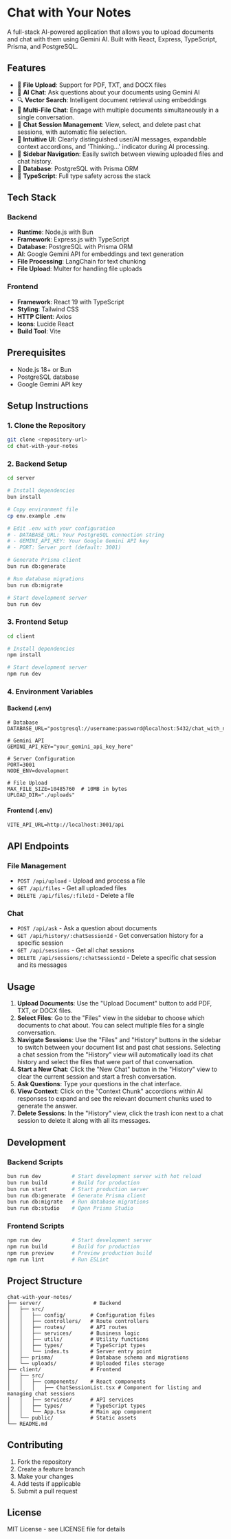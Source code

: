 # Chat with Your Notes

A full-stack AI-powered application that allows you to upload documents and chat with them using Gemini AI. Built with React, Express, TypeScript, Prisma, and PostgreSQL.

## Features

- 📄 **File Upload**: Support for PDF, TXT, and DOCX files
- 🤖 **AI Chat**: Ask questions about your documents using Gemini AI
- 🔍 **Vector Search**: Intelligent document retrieval using embeddings
- 🔄 **Multi-File Chat**: Engage with multiple documents simultaneously in a single conversation.
- 💬 **Chat Session Management**: View, select, and delete past chat sessions, with automatic file selection.
- 🎨 **Intuitive UI**: Clearly distinguished user/AI messages, expandable context accordions, and 'Thinking...' indicator during AI processing.
- 🧭 **Sidebar Navigation**: Easily switch between viewing uploaded files and chat history.
- 💾 **Database**: PostgreSQL with Prisma ORM
- 📱 **TypeScript**: Full type safety across the stack

## Tech Stack

### Backend
- **Runtime**: Node.js with Bun
- **Framework**: Express.js with TypeScript
- **Database**: PostgreSQL with Prisma ORM
- **AI**: Google Gemini API for embeddings and text generation
- **File Processing**: LangChain for text chunking
- **File Upload**: Multer for handling file uploads

### Frontend
- **Framework**: React 19 with TypeScript
- **Styling**: Tailwind CSS
- **HTTP Client**: Axios
- **Icons**: Lucide React
- **Build Tool**: Vite

## Prerequisites

- Node.js 18+ or Bun
- PostgreSQL database
- Google Gemini API key

## Setup Instructions

### 1. Clone the Repository

```bash
git clone <repository-url>
cd chat-with-your-notes
```

### 2. Backend Setup

```bash
cd server

# Install dependencies
bun install

# Copy environment file
cp env.example .env

# Edit .env with your configuration
# - DATABASE_URL: Your PostgreSQL connection string
# - GEMINI_API_KEY: Your Google Gemini API key
# - PORT: Server port (default: 3001)

# Generate Prisma client
bun run db:generate

# Run database migrations
bun run db:migrate

# Start development server
bun run dev
```

### 3. Frontend Setup

```bash
cd client

# Install dependencies
npm install

# Start development server
npm run dev
```

### 4. Environment Variables

#### Backend (.env)
```env
# Database
DATABASE_URL="postgresql://username:password@localhost:5432/chat_with_notes"

# Gemini API
GEMINI_API_KEY="your_gemini_api_key_here"

# Server Configuration
PORT=3001
NODE_ENV=development

# File Upload
MAX_FILE_SIZE=10485760  # 10MB in bytes
UPLOAD_DIR="./uploads"
```

#### Frontend (.env)
```env
VITE_API_URL=http://localhost:3001/api
```

## API Endpoints

### File Management
- `POST /api/upload` - Upload and process a file
- `GET /api/files` - Get all uploaded files
- `DELETE /api/files/:fileId` - Delete a file

### Chat
- `POST /api/ask` - Ask a question about documents
- `GET /api/history/:chatSessionId` - Get conversation history for a specific session
- `GET /api/sessions` - Get all chat sessions
- `DELETE /api/sessions/:chatSessionId` - Delete a specific chat session and its messages

## Usage

1.  **Upload Documents**: Use the "Upload Document" button to add PDF, TXT, or DOCX files.
2.  **Select Files**: Go to the "Files" view in the sidebar to choose which documents to chat about. You can select multiple files for a single conversation.
3.  **Navigate Sessions**: Use the "Files" and "History" buttons in the sidebar to switch between your document list and past chat sessions. Selecting a chat session from the "History" view will automatically load its chat history and select the files that were part of that conversation.
4.  **Start a New Chat**: Click the "New Chat" button in the "History" view to clear the current session and start a fresh conversation.
5.  **Ask Questions**: Type your questions in the chat interface.
6.  **View Context**: Click on the "Context Chunk" accordions within AI responses to expand and see the relevant document chunks used to generate the answer.
7.  **Delete Sessions**: In the "History" view, click the trash icon next to a chat session to delete it along with all its messages.

## Development

### Backend Scripts
```bash
bun run dev          # Start development server with hot reload
bun run build        # Build for production
bun run start        # Start production server
bun run db:generate  # Generate Prisma client
bun run db:migrate   # Run database migrations
bun run db:studio    # Open Prisma Studio
```

### Frontend Scripts
```bash
npm run dev          # Start development server
npm run build        # Build for production
npm run preview      # Preview production build
npm run lint         # Run ESLint
```

## Project Structure

```
chat-with-your-notes/
├── server/                 # Backend
│   ├── src/
│   │   ├── config/        # Configuration files
│   │   ├── controllers/   # Route controllers
│   │   ├── routes/        # API routes
│   │   ├── services/      # Business logic
│   │   ├── utils/         # Utility functions
│   │   ├── types/         # TypeScript types
│   │   └── index.ts       # Server entry point
│   ├── prisma/            # Database schema and migrations
│   └── uploads/           # Uploaded files storage
├── client/                # Frontend
│   ├── src/
│   │   ├── components/    # React components
│   │   │   ├── ChatSessionList.tsx # Component for listing and managing chat sessions
│   │   ├── services/      # API services
│   │   ├── types/         # TypeScript types
│   │   └── App.tsx        # Main app component
│   └── public/            # Static assets
└── README.md
```

## Contributing

1. Fork the repository
2. Create a feature branch
3. Make your changes
4. Add tests if applicable
5. Submit a pull request

## License

MIT License - see LICENSE file for details 